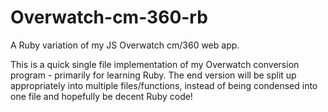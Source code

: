 # Overwatch-cm-360-rb
A Ruby variation of my JS Overwatch cm/360 web app.


This is a quick single file implementation of my Overwatch conversion program - primarily for learning Ruby.
The end version will be split up appropriately into multiple files/functions, instead of being condensed into one file and hopefully be decent Ruby code!
